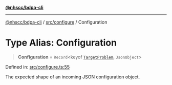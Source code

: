 [**@nhscc/bdpa-cli**](../../../README.md)

***

[@nhscc/bdpa-cli](../../../README.md) / [src/configure](../README.md) / Configuration

# Type Alias: Configuration

> **Configuration** = `Record`\<keyof [`TargetProblem`](../../constant/type-aliases/TargetProblem.md), `JsonObject`\>

Defined in: [src/configure.ts:55](https://github.com/nhscc/bdpa-cli/blob/c94db553ec39d857ac60551d2e8f859ed5e499b8/src/configure.ts#L55)

The expected shape of an incoming JSON configuration object.
